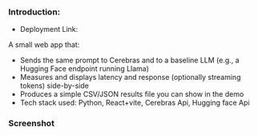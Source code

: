 ### Introduction: 
- Deployment Link:

A small web app that:
- Sends the same prompt to Cerebras and to a baseline LLM (e.g., a Hugging Face endpoint running Llama)
- Measures and displays latency and response (optionally streaming tokens) side-by-side
- Produces a simple CSV/JSON results file you can show in the demo
- Tech stack used: Python, React+vite, Cerebras Api, Hugging face Api 

### Screenshot

